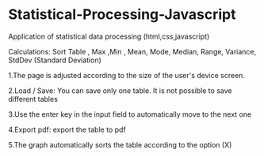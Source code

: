 # Statistical-Processing-Javascript
Application of statistical data processing (html,css,javascript)

Calculations: Sort Table , Max ,Min , Mean, Mode, Median, Range, Variance, StdDev (Standard Deviation)

1.The page is adjusted according to the size of the user's device screen.

2.Load / Save: You can save only one table. It is not possible to save different tables

3.Use the enter key in the input field to automatically move to the next one

4.Export pdf: export the table to pdf

5.The graph automatically sorts the table according to the option (X)
